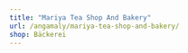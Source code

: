 ```yaml
---
title: "Mariya Tea Shop And Bakery"
url: /angamaly/mariya-tea-shop-and-bakery/
shop: Bäckerei
---
```

